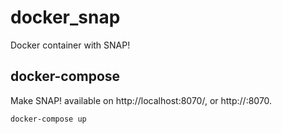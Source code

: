 # docker_snap
Docker container with SNAP!

## docker-compose

Make SNAP! available on http://localhost:8070/, or http://<docker-machine-address>:8070.

```
docker-compose up
```

